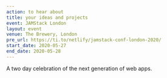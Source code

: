 ```yaml
---
action: to hear about
title: your ideas and projects
event: JAMStack London
layout: event
venue: The Brewery, London
pre_url: https://ti.to/netlify/jamstack-conf-london-2020/
start_date: 2020-05-27
end_date: 2020-05-28
---
```


A two day celebration of the next generation of web apps.